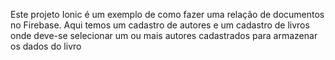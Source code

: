 Este projeto Ionic é um exemplo de como fazer uma relação de documentos no Firebase.
Aqui temos um cadastro de autores e um cadastro de livros onde deve-se selecionar um ou mais autores cadastrados para armazenar os dados do livro
